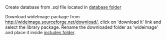 Create database from .sql file located in [database folder](https://github.com/Hitesh297/Portfolio-Backend-PHP/tree/main/database)

Download wideImage package from http://wideimage.sourceforge.net/download/, click on 'download it' link and select the library package. Rename the downloaded folder as 'wideimage' and place it inside [includes folder](admin/includes).
